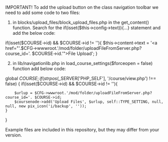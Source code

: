 IMPORTANT!
To add the upload button on the class navigation toolbar we need to add some code to two files:

1. in blocks/upload_files/block_upload_files.php
in the get_content() function. 
Search for the if(isset($this->config->text)){...} statement and add the below code:

if(isset($COURSE->id) && $COURSE->id != ''){
  $this->content->text = '<a href="'.$CFG->wwwroot.'/mod/folder/uploadFileFromServer.php?course_id='. $COURSE->id.'">File Upload</a>';
}

2. in lib/navigationlib.php
in load_course_settings($forceopen = false) function add below code:

global $COURSE;
if (strpos($_SERVER['PHP_SELF'], '/course/view.php') !== false) {
    if(isset($COURSE->id) && $COURSE->id != ''){
                
        $urlup = $CFG->wwwroot.'/mod/folder/uploadFileFromServer.php?course_id='. $COURSE->id;
        $coursenode->add('Upload Files', $urlup, self::TYPE_SETTING, null, null, new pix_icon('i/backup', ''));
    }
}

Example files are included in this repository, but they may differ from your version. 
